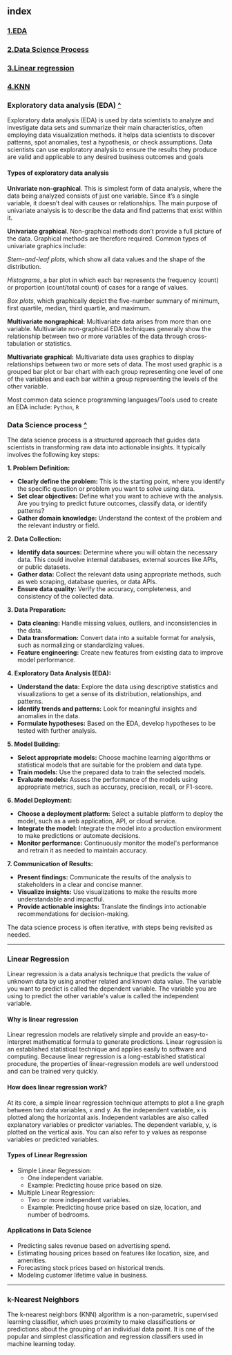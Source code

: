 ## index
### [1.EDA](#exploratory-data-analysis-eda)
### [2.Data Science Process](#data-science-process)
### [3.Linear regression](#linear-regression)
### [4.KNN](#k-nearest-neighbors)

### Exploratory data analysis (EDA) [^](#index)
Exploratory data analysis (EDA) is used by data scientists to analyze and investigate data sets and summarize their main characteristics, often employing data visualization methods.
it helps data scientists to discover patterns, spot anomalies, test a hypothesis, or check assumptions.
Data scientists can use exploratory analysis to ensure the results they produce are valid and applicable to any desired business outcomes and goals

#### **Types of exploratory data analysis**

**Univariate non-graphical**. This is simplest form of data analysis, where the data being analyzed consists of just one variable. Since it’s a single variable, it doesn’t deal with causes or relationships. The main purpose of univariate analysis is to describe the data and find patterns that exist within it.

**Univariate graphical**. Non-graphical methods don’t provide a full picture of the data. Graphical methods are therefore required. Common types of univariate graphics include:

*Stem-and-leaf plots*, which show all data values and the shape of the distribution.

*Histograms*, a bar plot in which each bar represents the frequency (count) or proportion (count/total count) of cases for a range of values.

*Box plots*, which graphically depict the five-number summary of minimum, first quartile, median, third quartile, and maximum.
 
**Multivariate nongraphical:** Multivariate data arises from more than one variable. Multivariate non-graphical EDA techniques generally show the relationship between two or more variables of the data through cross-tabulation or statistics.

**Multivariate graphical:** Multivariate data uses graphics to display relationships between two or more sets of data. The most used graphic is a grouped bar plot or bar chart with each group representing one level of one of the variables and each bar within a group representing the levels of the other variable.

Most common data science programming languages/Tools used to create an EDA include: `Python`, `R`

### Data Science process [^](#index)

The data science process is a structured approach that guides data scientists in transforming raw data into actionable insights. It typically involves the following key steps:

**1. Problem Definition:**

* **Clearly define the problem:** This is the starting point, where you identify the specific question or problem you want to solve using data.
* **Set clear objectives:** Define what you want to achieve with the analysis. Are you trying to predict future outcomes, classify data, or identify patterns?
* **Gather domain knowledge:** Understand the context of the problem and the relevant industry or field.

**2. Data Collection:**

* **Identify data sources:** Determine where you will obtain the necessary data. This could involve internal databases, external sources like APIs, or public datasets.
* **Gather data:** Collect the relevant data using appropriate methods, such as web scraping, database queries, or data APIs.
* **Ensure data quality:** Verify the accuracy, completeness, and consistency of the collected data.

**3. Data Preparation:**

* **Data cleaning:** Handle missing values, outliers, and inconsistencies in the data.
* **Data transformation:** Convert data into a suitable format for analysis, such as normalizing or standardizing values.
* **Feature engineering:** Create new features from existing data to improve model performance.

**4. Exploratory Data Analysis (EDA):**

* **Understand the data:** Explore the data using descriptive statistics and visualizations to get a sense of its distribution, relationships, and patterns.
* **Identify trends and patterns:** Look for meaningful insights and anomalies in the data.
* **Formulate hypotheses:** Based on the EDA, develop hypotheses to be tested with further analysis.

**5. Model Building:**

* **Select appropriate models:** Choose machine learning algorithms or statistical models that are suitable for the problem and data type.
* **Train models:** Use the prepared data to train the selected models.
* **Evaluate models:** Assess the performance of the models using appropriate metrics, such as accuracy, precision, recall, or F1-score.

**6. Model Deployment:**

* **Choose a deployment platform:** Select a suitable platform to deploy the model, such as a web application, API, or cloud service.
* **Integrate the model:** Integrate the model into a production environment to make predictions or automate decisions.
* **Monitor performance:** Continuously monitor the model's performance and retrain it as needed to maintain accuracy.

**7. Communication of Results:**

* **Present findings:** Communicate the results of the analysis to stakeholders in a clear and concise manner.
* **Visualize insights:** Use visualizations to make the results more understandable and impactful.
* **Provide actionable insights:** Translate the findings into actionable recommendations for decision-making.

The data science process is often iterative, with steps being revisited as needed.

---

### Linear Regression
Linear regression is a data analysis technique that predicts the value of unknown data by using another related and known data value. The variable you want to predict is called the dependent variable. The variable you are using to predict the other variable's value is called the independent variable.


#### **Why is linear regression**
Linear regression models are relatively simple and provide an easy-to-interpret mathematical formula to generate predictions. Linear regression is an established statistical technique and applies easily to software and computing. Because linear regression is a long-established statistical procedure, the properties of linear-regression models are well understood and can be trained very quickly.

#### **How does linear regression work?**
At its core, a simple linear regression technique attempts to plot a line graph between two data variables, x and y. As the independent variable, x is plotted along the horizontal axis. Independent variables are also called explanatory variables or predictor variables. The dependent variable, y, is plotted on the vertical axis. You can also refer to y values as response variables or predicted variables.

#### **Types of Linear Regression**
- Simple Linear Regression:
    - One independent variable.
    - Example: Predicting house price based on size.
- Multiple Linear Regression:
    - Two or more independent variables.
    - Example: Predicting house price based on size, location, and number of bedrooms.



#### **Applications in Data Science**
- Predicting sales revenue based on advertising spend.
- Estimating housing prices based on features like location, size, and amenities.
- Forecasting stock prices based on historical trends.
- Modeling customer lifetime value in business.


---


### k-Nearest Neighbors
The k-nearest neighbors (KNN) algorithm is a non-parametric, supervised learning classifier, which uses proximity to make classifications or predictions about the grouping of an individual data point. It is one of the popular and simplest classification and regression classifiers used in machine learning today.